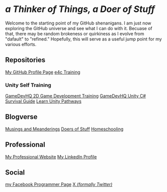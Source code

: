 # _a Thinker of Things, a Doer of Stuff_

Welcome to the starting point of my GitHub shenanigans.  I am just now exploring the GitHub universe 
and see what I can do with it.  Becuase of that, there may be random brokeness or quirkiness as I 
evolve from "dafault" to "refined."  Hopefully, this will serve as a useful jump point for my various
efforts.

## Repositories

[My GitHub Profile Page](https://github.com/robert-kuropkat/)
[e4c Training](https://robert-kuropkat.github.io/e4cTraining/)

### Unity Self Training

[GameDevHQ 2D Game Development Training](https://github.com/robert-kuropkat/GDHQ-StarShooterPro)
[GameDevHQ Unity C# Survival Guide](https://github.com/robert-kuropkat/GDHQ-CSharpSurvivalGuide)
[Learn Unity Pathways](https://github.com/robert-kuropkat/UnityPathways)

## Blogverse

[Musings and Meanderings](http://robert.kuropkat.info/)
[Doers of Stuff](https://doersofstuff.org/)
[Homeschooling](https://homeschool.kuropkat.info/)

## Professional
[My Professional Website](https://robert.kuropkat.com/)
[My LinkedIn Profile](https://www.linkedin.com/in/robertkuropkat/)

## Social
[my Facebook Programmer Page](https://www.facebook.com/robert.kuropkat.programmer/)
[X _(formally Twitter)_](https://x.com/robert_kuropkat)
